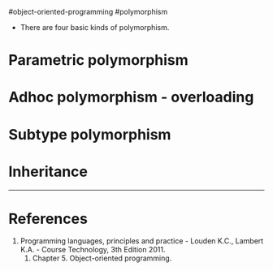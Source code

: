 #object-oriented-programming #polymorphism 

- There are four basic kinds of polymorphism.
# Parametric polymorphism


# Adhoc polymorphism - overloading

# Subtype polymorphism

# Inheritance

---
# References
1.  Programming languages, principles and practice - Louden K.C., Lambert K.A. - Course Technology, 3th Edition 2011.
	1. Chapter 5. Object-oriented programming.